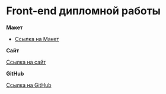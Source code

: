# Front-end дипломной работы 

**Макет**

- [Ссылка на Макет](https://www.figma.com/file/6FMWkB94wE7KTkcCgUXtnC/%D0%94%D0%B8%D0%BF%D0%BB%D0%BE%D0%BC%D0%BD%D1%8B%D0%B9-%D0%BF%D1%80%D0%BE%D0%B5%D0%BA%D1%82?type=design&node-id=1%3A3524&mode=dev)

**Сайт**

[Ссылка на сайт](https://diplom.haku.nomoredomainsmonster.ru/)

**GitHub**

[Ссылка на GitHub](https://diplom.haku.nomoredomainsmonster.ru/)
